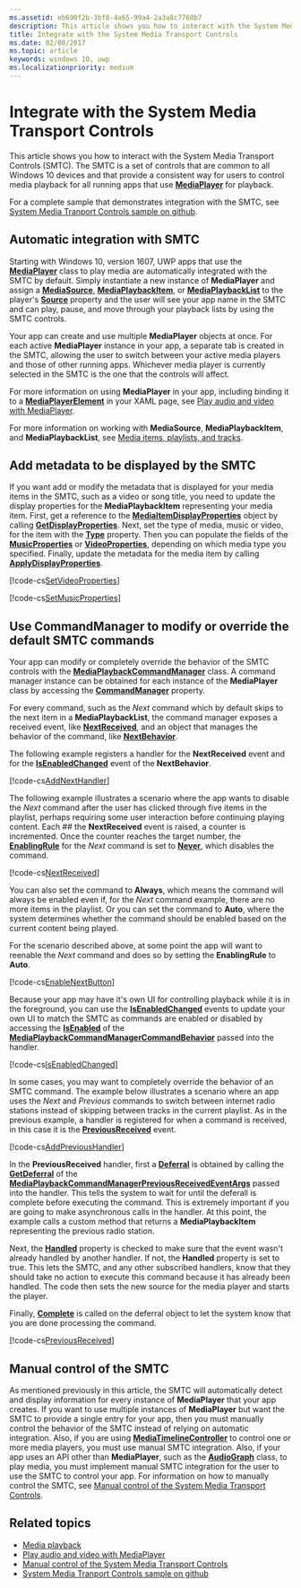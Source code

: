 ```yaml
---
ms.assetid: eb690f2b-3bf8-4a65-99a4-2a3a8c7760b7
description: This article shows you how to interact with the System Media Transport Controls.
title: Integrate with the System Media Transport Controls
ms.date: 02/08/2017
ms.topic: article
keywords: windows 10, uwp
ms.localizationpriority: medium
---
```

# Integrate with the System Media Transport Controls

This article shows you how to interact with the System Media Transport Controls (SMTC). The SMTC is a set of controls that are common to all Windows 10 devices and that provide a consistent way for users to control media playback for all running apps that use [**MediaPlayer**](https://docs.microsoft.com/uwp/api/Windows.Media.Playback.MediaPlayer) for playback.

For a complete sample that demonstrates integration with the SMTC, see [System Media Tranport Controls sample on github](https://github.com/Microsoft/Windows-universal-samples/tree/dev/Samples/SystemMediaTransportControls).
            		
## Automatic integration with SMTC
Starting with Windows 10, version 1607, UWP apps that use the [**MediaPlayer**](https://docs.microsoft.com/uwp/api/Windows.Media.Playback.MediaPlayer) class to play media are automatically integrated with the SMTC by default. Simply instantiate a new instance of **MediaPlayer** and assign a [**MediaSource**](https://docs.microsoft.com/uwp/api/Windows.Media.Core.MediaSource), [**MediaPlaybackItem**](https://docs.microsoft.com/uwp/api/Windows.Media.Playback.MediaPlaybackItem), or [**MediaPlaybackList**](https://docs.microsoft.com/uwp/api/Windows.Media.Playback.MediaPlaybackList) to the player's [**Source**](https://docs.microsoft.com/uwp/api/windows.media.playback.mediaplayer.source) property and the user will see your app name in the SMTC and can play, pause, and move through your playback lists by using the SMTC controls. 

Your app can create and use multiple **MediaPlayer** objects at once. For each active **MediaPlayer** instance in your app, a separate tab is created in the SMTC, allowing the user to switch between your active media players and those of other running apps. Whichever media player is currently selected in the SMTC is the one that the controls will affect.

For more information on using **MediaPlayer** in your app, including binding it to a [**MediaPlayerElement**](https://docs.microsoft.com/uwp/api/Windows.UI.Xaml.Controls.MediaPlayerElement) in your XAML page, see [Play audio and video with MediaPlayer](play-audio-and-video-with-mediaplayer.md). 

For more information on working with **MediaSource**, **MediaPlaybackItem**, and **MediaPlaybackList**, see [Media items, playlists, and tracks](media-playback-with-mediasource.md).

## Add metadata to be displayed by the SMTC
If you want add or modify the metadata that is displayed for your media items in the SMTC, such as a video or song title, you need to update the display properties for the **MediaPlaybackItem** representing your media item. First, get a reference to the [**MediaItemDisplayProperties**](https://docs.microsoft.com/uwp/api/Windows.Media.Playback.MediaItemDisplayProperties) object by calling [**GetDisplayProperties**](https://docs.microsoft.com/uwp/api/windows.media.playback.mediaplaybackitem.getdisplayproperties). Next, set the type of media, music or video, for the item with the [**Type**](https://docs.microsoft.com/uwp/api/windows.media.playback.mediaitemdisplayproperties.type) property. Then you can populate the fields of the [**MusicProperties**](https://docs.microsoft.com/uwp/api/windows.media.playback.mediaitemdisplayproperties.musicproperties) or [**VideoProperties**](https://docs.microsoft.com/uwp/api/windows.media.playback.mediaitemdisplayproperties.videoproperties), depending on which media type you specified. Finally, update the metadata for the media item by calling [**ApplyDisplayProperties**](https://docs.microsoft.com/uwp/api/windows.media.playback.mediaplaybackitem.applydisplayproperties).

[!code-cs[SetVideoProperties](./code/MediaSource_RS1/cs/MainPage.xaml.cs#SnippetSetVideoProperties)]

[!code-cs[SetMusicProperties](./code/MediaSource_RS1/cs/MainPage.xaml.cs#SnippetSetMusicProperties)]

## Use CommandManager to modify or override the default SMTC commands
Your app can modify or completely override the behavior of the SMTC controls with the [**MediaPlaybackCommandManager**](https://docs.microsoft.com/uwp/api/Windows.Media.Playback.MediaPlaybackCommandManager) class. A command manager instance can be obtained for each instance of the **MediaPlayer** class by accessing the [**CommandManager**](https://docs.microsoft.com/uwp/api/windows.media.playback.mediaplayer.commandmanager) property.

For every command, such as the *Next* command which by default skips to the next item in a **MediaPlaybackList**, the command manager exposes a received event, like [**NextReceived**](https://docs.microsoft.com/uwp/api/windows.media.playback.mediaplaybackcommandmanager.nextreceived), and an object that manages the behavior of the command, like [**NextBehavior**](https://docs.microsoft.com/uwp/api/windows.media.playback.mediaplaybackcommandmanager.nextbehavior). 

The following example registers a handler for the **NextReceived** event and for the [**IsEnabledChanged**](https://docs.microsoft.com/uwp/api/windows.media.playback.mediaplaybackcommandmanagercommandbehavior.isenabledchanged) event of the **NextBehavior**.

[!code-cs[AddNextHandler](./code/SMTC_RS1/cs/MainPage.xaml.cs#SnippetAddNextHandler)]

The following example illustrates a scenario where the app wants to disable the *Next* command after the user has clicked through five items in the playlist, perhaps requiring some user interaction before continuing playing content. Each ## the **NextReceived** event is raised, a counter is incremented. Once the counter reaches the target number, the [**EnablingRule**](https://docs.microsoft.com/uwp/api/windows.media.playback.mediaplaybackcommandmanagercommandbehavior.enablingrule) for the *Next* command is set to [**Never**](https://docs.microsoft.com/uwp/api/Windows.Media.Playback.MediaCommandEnablingRule), which disables the command. 

[!code-cs[NextReceived](./code/SMTC_RS1/cs/MainPage.xaml.cs#SnippetNextReceived)]

You can also set the command to **Always**, which means the command will always be enabled even if, for the *Next* command example, there are no more items in the playlist. Or you can set the command to **Auto**, where the system determines whether the command should be enabled based on the current content being played.

For the scenario described above, at some point the app will want to reenable the *Next* command and does so by setting the **EnablingRule** to **Auto**.

[!code-cs[EnableNextButton](./code/SMTC_RS1/cs/MainPage.xaml.cs#SnippetEnableNextButton)]

Because your app may have it's own UI for controlling playback while it is in the foreground, you can use the [**IsEnabledChanged**](https://docs.microsoft.com/uwp/api/windows.media.playback.mediaplaybackcommandmanagercommandbehavior.isenabledchanged) events to update your own UI to match the SMTC as commands are enabled or disabled by accessing the [**IsEnabled**](https://docs.microsoft.com/uwp/api/windows.media.playback.mediaplaybackcommandmanagercommandbehavior.isenabled) of the [**MediaPlaybackCommandManagerCommandBehavior**](https://docs.microsoft.com/uwp/api/Windows.Media.Playback.MediaPlaybackCommandManagerCommandBehavior) passed into the handler.

[!code-cs[IsEnabledChanged](./code/SMTC_RS1/cs/MainPage.xaml.cs#SnippetIsEnabledChanged)]

In some cases, you may want to completely override the behavior of an SMTC command. The example below illustrates a scenario where an app uses the *Next* and *Previous* commands to switch between internet radio stations instead of skipping between tracks in the current playlist. As in the previous example, a handler is registered for when a command is received, in this case it is the [**PreviousReceived**](https://docs.microsoft.com/uwp/api/windows.media.playback.mediaplaybackcommandmanager.previousreceived) event.

[!code-cs[AddPreviousHandler](./code/SMTC_RS1/cs/MainPage.xaml.cs#SnippetAddPreviousHandler)]

In the **PreviousReceived** handler, first a [**Deferral**](https://docs.microsoft.com/uwp/api/Windows.Foundation.Deferral) is obtained by calling the  [**GetDeferral**](https://docs.microsoft.com/uwp/api/windows.media.playback.mediaplaybackcommandmanagerpreviousreceivedeventargs.getdeferral) of the [**MediaPlaybackCommandManagerPreviousReceivedEventArgs**](https://docs.microsoft.com/uwp/api/Windows.Media.Playback.MediaPlaybackCommandManagerPreviousReceivedEventArgs) passed into the handler. This tells the system to wait for until the deferall is complete before executing the command. This is extremely important if you are going to make asynchronous calls in the handler. At this point, the example calls a custom method that returns a **MediaPlaybackItem** representing the previous radio station.

Next, the [**Handled**](https://docs.microsoft.com/uwp/api/windows.media.playback.mediaplaybackcommandmanagerpreviousreceivedeventargs.handled) property is checked to make sure that the event wasn't already handled by another handler. If not, the **Handled** property is set to true. This lets the SMTC, and any other subscribed handlers, know that they should take no action to execute this command because it has already been handled. The code then sets the new source for the media player and starts the player.

Finally, [**Complete**](https://docs.microsoft.com/uwp/api/windows.foundation.deferral.complete) is called on the deferral object to let the system know that you are done processing the command.

[!code-cs[PreviousReceived](./code/SMTC_RS1/cs/MainPage.xaml.cs#SnippetPreviousReceived)]
             	
## Manual control of the SMTC
As mentioned previously in this article, the SMTC will automatically detect and display information for every instance of **MediaPlayer** that your app creates. If you want to use multiple instances of **MediaPlayer** but want the SMTC to provide a single entry for your app, then you must manually control the behavior of the SMTC instead of relying on automatic integration. Also, if you are using [**MediaTimelineController**](https://docs.microsoft.com/uwp/api/Windows.Media.MediaTimelineController) to control one or more media players, you must use manual SMTC integration. Also, if your app uses an API other than **MediaPlayer**, such as the [**AudioGraph**](https://docs.microsoft.com/uwp/api/Windows.Media.Audio.AudioGraph) class, to play media, you must implement manual SMTC integration for the user to use the SMTC to control your app. For information on how to manually control the SMTC, see [Manual control of the System Media Transport Controls](system-media-transport-controls.md).



## Related topics
* [Media playback](media-playback.md)
* [Play audio and video with MediaPlayer](play-audio-and-video-with-mediaplayer.md)
* [Manual control of the System Media Transport Controls](system-media-transport-controls.md)
* [System Media Tranport Controls sample on github](https://github.com/Microsoft/Windows-universal-samples/tree/dev/Samples/SystemMediaTransportControls)
 

 




